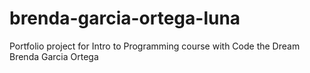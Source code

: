 # brenda-garcia-ortega-luna
Portfolio project for Intro to Programming course with Code the Dream
Brenda Garcia Ortega
